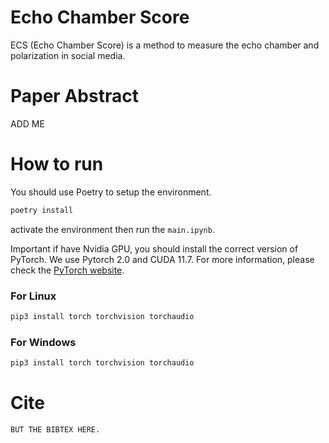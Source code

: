 # Echo Chamber Score
ECS (Echo Chamber Score) is a method to measure the echo chamber and polarization in social media.


# Paper Abstract
ADD ME

# How to run

You should use Poetry to setup the environment.

```bash
poetry install
```

activate the environment then run the `main.ipynb`.

Important if have Nvidia GPU, you should install the correct version of PyTorch.
We use Pytorch 2.0 and CUDA 11.7. For more  information, please check the [PyTorch website](https://pytorch.org/).

### For Linux
```bash
pip3 install torch torchvision torchaudio
```

### For Windows
```bash
pip3 install torch torchvision torchaudio
```


# Cite

```tex
BUT THE BIBTEX HERE.
```

